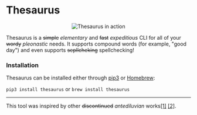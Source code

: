 # Thesaurus

<p align="center">
    <img src="https://github.com/sheatsley/thesaurus/blobl/master/demo.gif?raw=true" alt="Thesaurus in action"
</p>

Thesaurus is a ~~simple~~ _elementary_ and ~~fast~~ _expeditious_ CLI for all
of your ~~wordy~~ _pleonastic_ needs. It supports compound words (for example,
"good day") and even supports ~~sepllcheking~~ spellchecking!

### Installation

Thesaurus can be installed either through
[pip3](https://pip.pypa.io/en/stable/) or [Homebrew](https://brew.sh):

`pip3 install thesaurus` or `brew install thesaurus`

---
This tool was inspired by other ~~discontinued~~ _antediluvian_
works[\[1\]](https://github.com/davidgu/thesaurus-cli)
[\[2\]](https://github.com/empireshades/command-line-thesaurus). 
